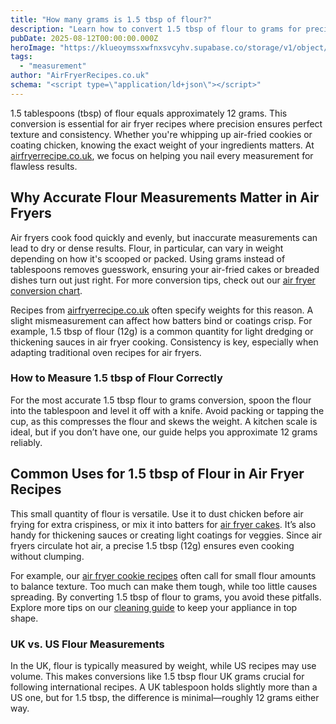 ```yaml
---
title: "How many grams is 1.5 tbsp of flour?"
description: "Learn how to convert 1.5 tbsp of flour to grams for precise air fryer baking. Get accurate measurements and perfect results every time!"
pubDate: 2025-08-12T00:00:00.000Z
heroImage: "https://klueoymssxwfnxsvcyhv.supabase.co/storage/v1/object/public/md/how-many-grams-is-1-5-tbsp-of-flour-a175001b.webp"
tags:
  - "measurement"
author: "AirFryerRecipes.co.uk"
schema: "<script type=\"application/ld+json\"></script>"
---
```


<p>1.5 tablespoons (tbsp) of flour equals approximately 12 grams. This conversion is essential for air fryer recipes where precision ensures perfect texture and consistency. Whether you're whipping up air-fried cookies or coating chicken, knowing the exact weight of your ingredients matters. At <a href=https://www.airfryerrecipe.co.uk>airfryerrecipe.co.uk</a>, we focus on helping you nail every measurement for flawless results.</p>  

<h2>Why Accurate Flour Measurements Matter in Air Fryers</h2>  
<p>Air fryers cook food quickly and evenly, but inaccurate measurements can lead to dry or dense results. Flour, in particular, can vary in weight depending on how it's scooped or packed. Using grams instead of tablespoons removes guesswork, ensuring your air-fried cakes or breaded dishes turn out just right. For more conversion tips, check out our <a href=https://www.airfryerrecipe.co.uk/air-fryer-conversion-chart>air fryer conversion chart</a>.</p>  

<p>Recipes from <a href=https://www.airfryerrecipe.co.uk/recipes>airfryerrecipe.co.uk</a> often specify weights for this reason. A slight mismeasurement can affect how batters bind or coatings crisp. For example, 1.5 tbsp of flour (12g) is a common quantity for light dredging or thickening sauces in air fryer cooking. Consistency is key, especially when adapting traditional oven recipes for air fryers.</p>  

<h3>How to Measure 1.5 tbsp of Flour Correctly</h3>  
<p>For the most accurate 1.5 tbsp flour to grams conversion, spoon the flour into the tablespoon and level it off with a knife. Avoid packing or tapping the cup, as this compresses the flour and skews the weight. A kitchen scale is ideal, but if you don’t have one, our guide helps you approximate 12 grams reliably.</p>  

<h2>Common Uses for 1.5 tbsp of Flour in Air Fryer Recipes</h2>  
<p>This small quantity of flour is versatile. Use it to dust chicken before air frying for extra crispiness, or mix it into batters for <a href=https://www.airfryerrecipe.co.uk/recipe-category/cakes>air fryer cakes</a>. It’s also handy for thickening sauces or creating light coatings for veggies. Since air fryers circulate hot air, a precise 1.5 tbsp (12g) ensures even cooking without clumping.</p>  

<p>For example, our <a href=https://www.airfryerrecipe.co.uk/recipe-category/cookies>air fryer cookie recipes</a> often call for small flour amounts to balance texture. Too much can make them tough, while too little causes spreading. By converting 1.5 tbsp of flour to grams, you avoid these pitfalls. Explore more tips on our <a href=https://www.airfryerrecipe.co.uk/air-fryer-cleaner>cleaning guide</a> to keep your appliance in top shape.</p>  

<h3>UK vs. US Flour Measurements</h3>  
<p>In the UK, flour is typically measured by weight, while US recipes may use volume. This makes conversions like 1.5 tbsp flour UK grams crucial for following international recipes. A UK tablespoon holds slightly more than a US one, but for 1.5 tbsp, the difference is minimal—roughly 12 grams either way.</p>